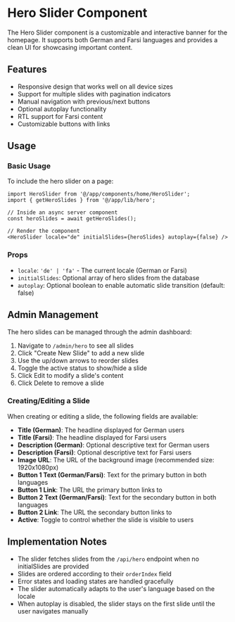 # Hero Slider Component

The Hero Slider component is a customizable and interactive banner for the homepage. It supports both German and Farsi languages and provides a clean UI for showcasing important content.

## Features

- Responsive design that works well on all device sizes
- Support for multiple slides with pagination indicators
- Manual navigation with previous/next buttons
- Optional autoplay functionality
- RTL support for Farsi content
- Customizable buttons with links

## Usage

### Basic Usage

To include the hero slider on a page:

```tsx
import HeroSlider from '@/app/components/home/HeroSlider';
import { getHeroSlides } from '@/app/lib/hero';

// Inside an async server component
const heroSlides = await getHeroSlides();

// Render the component
<HeroSlider locale="de" initialSlides={heroSlides} autoplay={false} />
```

### Props

- `locale`: `'de' | 'fa'` - The current locale (German or Farsi)
- `initialSlides`: Optional array of hero slides from the database
- `autoplay`: Optional boolean to enable automatic slide transition (default: false)

## Admin Management

The hero slides can be managed through the admin dashboard:

1. Navigate to `/admin/hero` to see all slides
2. Click "Create New Slide" to add a new slide
3. Use the up/down arrows to reorder slides
4. Toggle the active status to show/hide a slide
5. Click Edit to modify a slide's content
6. Click Delete to remove a slide

### Creating/Editing a Slide

When creating or editing a slide, the following fields are available:

- **Title (German)**: The headline displayed for German users
- **Title (Farsi)**: The headline displayed for Farsi users
- **Description (German)**: Optional descriptive text for German users
- **Description (Farsi)**: Optional descriptive text for Farsi users
- **Image URL**: The URL of the background image (recommended size: 1920x1080px)
- **Button 1 Text (German/Farsi)**: Text for the primary button in both languages
- **Button 1 Link**: The URL the primary button links to
- **Button 2 Text (German/Farsi)**: Text for the secondary button in both languages
- **Button 2 Link**: The URL the secondary button links to
- **Active**: Toggle to control whether the slide is visible to users

## Implementation Notes

- The slider fetches slides from the `/api/hero` endpoint when no initialSlides are provided
- Slides are ordered according to their `orderIndex` field
- Error states and loading states are handled gracefully
- The slider automatically adapts to the user's language based on the locale
- When autoplay is disabled, the slider stays on the first slide until the user navigates manually 